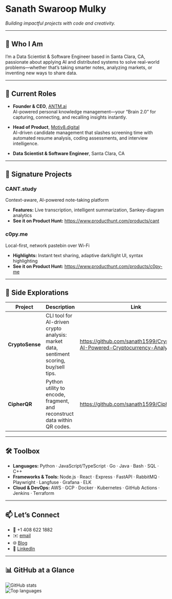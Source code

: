 # Sanath Swaroop Mulky  
*Building impactful projects with code and creativity.*

---

## 🚀 Who I Am  
I’m a Data Scientist & Software Engineer based in Santa Clara, CA, passionate about applying AI and distributed systems to solve real-world problems—whether that’s taking smarter notes, analyzing markets, or inventing new ways to share data.

---

## 🔑 Current Roles  

- **Founder & CEO**, [ANTM.ai](https://antm.ai)  
  AI-powered personal knowledge management—your “Brain 2.0” for capturing, connecting, and recalling insights instantly.

- **Head of Product**, [Motiv8.digital](https://www.motiv8.digital)  
  AI-driven candidate management that slashes screening time with automated resume analysis, coding assessments, and interview intelligence.

- **Data Scientist & Software Engineer**, Santa Clara, CA  

---

## 🌟 Signature Projects  

### CANT.study  
Context-aware, AI-powered note-taking platform  
- **Features:** Live transcription, intelligent summarization, Sankey-diagram analytics  
- **See it on Product Hunt:** https://www.producthunt.com/products/cant  

### c0py.me  
Local-first, network pastebin over Wi-Fi  
- **Highlights:** Instant text sharing, adaptive dark/light UI, syntax highlighting  
- **See it on Product Hunt:** https://www.producthunt.com/products/c0py-me  

---

## 🔨 Side Explorations  

| Project      | Description                                                                                  | Link                                                                 |
| ------------ | -------------------------------------------------------------------------------------------- | -------------------------------------------------------------------- |
| **CryptoSense** | CLI tool for AI-driven crypto analysis: market data, sentiment scoring, buy/sell tips.     | https://github.com/sanath1599/CryptoSense-AI-Powered-Cryptocurrency-Analysis-Tool |
| **CipherQR**    | Python utility to encode, fragment, and reconstruct data within QR codes.                  | https://github.com/sanath1599/CipherQR                               |

---

## 🛠️ Toolbox  

- **Languages:** Python · JavaScript/TypeScript · Go · Java · Bash · SQL · C++
- **Frameworks & Tools:** Node.js · React · Express · FastAPI · RabbitMQ · Playwright · Langfuse · Grafana · ELK
- **Cloud & DevOps:** AWS · GCP · Docker · Kubernetes · GitHub Actions · Jenkins · Terraform

---

## 📫 Let’s Connect  

- 📱 +1 408 622 1882  
- ✉️ [email](mailto:sanathswaroopmulky@gmail.com)  
- 🌐 [Blog](https://blog.sanathswaroop.com/)  
- 🔗 [LinkedIn](https://www.linkedin.com/in/sanathswaroop/)  

---

## 📊 GitHub at a Glance  

![GitHub stats](https://github-readme-stats.vercel.app/api?username=sanath1599&show_icons=true&theme=radical)  
![Top languages](https://github-readme-stats.vercel.app/api/top-langs/?username=sanath1599&layout=compact)  
